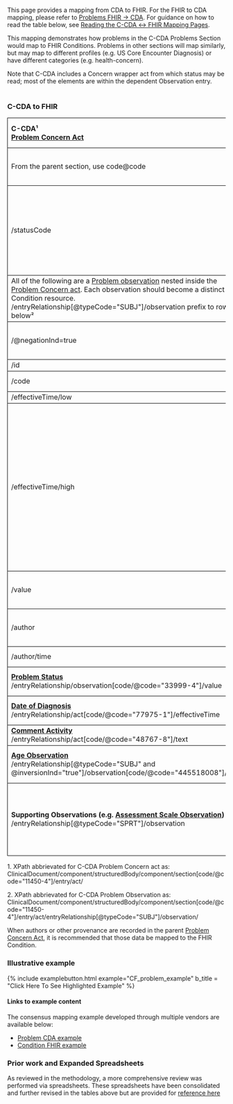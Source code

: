 <style>
td, th {
   border: 1px solid black!important;
}
</style>

This page provides a mapping from CDA to FHIR. For the FHIR to CDA mapping, please refer to [Problems FHIR → CDA](./FC-problems.html). For guidance on how to read the table below, see [Reading the C-CDA ↔ FHIR Mapping Pages](./mappingGuidance.html).

This mapping demonstrates how problems in the C-CDA Problems Section would map to FHIR Conditions. Problems in other sections will map similarly, but may map to different profiles (e.g. US Core Encounter Diagnosis) or have different categories (e.g. health-concern).

Note that C-CDA includes a Concern wrapper act from which status may be read; most of the elements are within the dependent Observation entry.
<br />
<br />
### C-CDA to FHIR

|C-CDA¹<br/>[Problem Concern Act](https://hl7.org/cda/us/ccda/2024Jan/StructureDefinition-ProblemConcernAct.html)|FHIR<br/>[Condition and Health Concern](https://hl7.org/fhir/us/core/StructureDefinition-us-core-condition-problems-health-concerns.html)|Transform Steps|
|:----|:----|:----|
|From the parent section, use code@code|.category|[CDA section → FHIR category](ConceptMap-CF-ProblemCategory.html)<br/>**Note:** The section of a Problem Observation affects its FHIR category.|
|/statusCode|.clinicalStatus|/statusCode → .clinicalStatus is to be used only if the C-CDA Problem Status Observation (see below) is missing.<br/>For more information on how status is managed in Problem Concern Act wrapper, refer to [C-CDA guidance, see 5.2.6.1](https://www.hl7.org/implement/standards/product_brief.cfm?product_id=447)<br/> [Concern Status → Condition Clinical Status](ConceptMap-CF-ConditionClinicalStatus.html)
|All of the following are a [Problem observation](https://hl7.org/cda/us/ccda/2024Jan/StructureDefinition-ProblemObservation.html) nested inside the [Problem Concern act](https://hl7.org/cda/us/ccda/2024Jan/StructureDefinition-ProblemConcernAct.html). Each observation should become a distinct FHIR Condition resource. <br/>/entryRelationship[@typeCode="SUBJ"]/observation prefix to rows below²|||
|/@negationInd=true|set .verificationStatus="refuted" or adjust .code for negated concept| 
|/id|.identifier|[CDA id ↔ FHIR identifier](mappingGuidance.html#cda-id--fhir-identifier)|
|/code |.category|[CDA coding ↔ FHIR CodeableConcept](mappingGuidance.html#cda-coding--fhir-codeableconcept)|
|/effectiveTime/low|.onsetDateTime|[CDA ↔ FHIR Time/Dates](mappingGuidance.html#cda--fhir-timedates)|
|/effectiveTime/high|.abatementDateTime|If present (or `high/@nullFlavor=UNK`), the .clinicalStatus must be `inactive`, `remission`, or `resolved`. If C-CDA status fields map to .clinicalStatus of active, relapse, or recurrence, suggest setting .clinicalStatus to inactive for FHIR conformance.<br/>If `high/@nullFlavor=UNK`, populate ._abatementDateTime.extension with [Data Absent Reason](http://hl7.org/fhir/StructureDefinition/data-absent-reason), since in C-CDA, the "UNK" high effectiveTime has been the recommended way to indicate "resolved problem but unknown resolution date."<br/>[CDA ↔ FHIR Time/Dates](mappingGuidance.html#cda--fhir-timedates)|
|/value|.code|**Constraint:** When CDA negation is absent or false<br/>[CDA coding ↔ FHIR CodeableConcept](mappingGuidance.html#cda-coding--fhir-codeableconcept)|
|/author|.recorder<br/>&<br/>**[Provenance](http://hl7.org/fhir/us/core/STU4/StructureDefinition-us-core-procedure.html)**|.recorder should be authoritative (latest) author if there are multiple<br/>[CDA ↔ FHIR Provenance](mappingGuidance.html#cda--fhir-provenance)|
|/author/time|.recordedDate|Earliest, if more than one<br/>[CDA ↔ FHIR Time/Dates](mappingGuidance.html#cda--fhir-timedates)
|**[Problem Status](https://hl7.org/cda/us/ccda/2024Jan/StructureDefinition-ProblemStatus.html)**<br/>/entryRelationship/observation[code/@code="33999-4"]/value|.clinicalStatus|[CDA Problem Status Observation value → FHIR clinicalStatus](./ConceptMap-CF-ProblemStatus.html)|
|**[Date of Diagnosis](https://www.hl7.org/ccdasearch/templates/2.16.840.1.113883.10.20.22.4.502.html)**<br/>/entryRelationship/act[code/@code="77975-1"]/effectiveTime|.extension:[assertedDate](http://hl7.org/fhir/StructureDefinition/condition-assertedDate)|[CDA ↔ FHIR Time/Dates](mappingGuidance.html#cda--fhir-timedates)<br/>See **[US CORE Condition](https://hl7.org/fhir/us/core/StructureDefinition-us-core-condition-problems-health-concerns.html#mandatory-and-must-support-data-elements)** for additional guidance|
|**[Comment Activity](https://hl7.org/cda/us/ccda/2024Jan/StructureDefinition-CommentActivity.html)**<br/>/entryRelationship/act[code/@code="48767-8"]/text|**[Annotation](https://hl7.org/fhir/datatypes.html#Annotation)**<br/>.note||
|**[Age Observation]()**<br/>/entryRelationship[@typeCode="SUBJ" and @inversionInd="true"]/observation[code/@code="445518008"]/value|.onsetAge|**CAUTION:** Only one of `onsetAge` or `onsetDateTime` may be present.<br/>[CDA ↔ FHIR Quantity](mappingGuidance.html#cda--fhir-quantity)
|**Supporting Observations (e.g. [Assessment Scale Observation](https://hl7.org/cda/us/ccda/2024Jan/StructureDefinition-AssessmentScaleObservation.html))**<br/>/entryRelationship[@typeCode="SPRT"]/observation|.evidence.detail|Create an Observation resource, mapping fields like `id`, `code`, `effectiveTime`, `value` similar to [Results](CF-results.html). If the CDA observation is an SDOH observation, use the [US Core Observation Screening Assessment](https://www.hl7.org/fhir/us/core/StructureDefinition-us-core-observation-screening-assessment.html) profile.

1\. XPath abbrievated for C-CDA Problem Concern act as: <br/> ClinicalDocument/component/structuredBody/component/section[code/@code="11450-4"]/entry/act/

2\. XPath abbrievated for C-CDA Problem Observation as: <br/> ClinicalDocument/component/structuredBody/component/section[code/@code="11450-4"]/entry/act/entryRelationship[@typeCode="SUBJ"]/observation/

When authors or other provenance are recorded in the parent [Problem Concern Act](https://hl7.org/cda/us/ccda/2024Jan/StructureDefinition-ProblemConcernAct.html), it is recommended that those data be mapped to the FHIR Condition. 

### Illustrative example

{% include examplebutton.html example="CF_problem_example" b_title = "Click Here To See Highlighted Example" %}

#### Links to example content

The consensus mapping example developed through multiple vendors are available below:
* [Problem CDA example](./Binary-CF-problem.html)
* [Condition FHIR example](./Condition-CF-problem.html)

### Prior work and Expanded Spreadsheets

As reviewed in the methodology, a more comprehensive review was performed via spreadsheets. These spreadsheets have been consolidated and further revised in the tables above but are provided for [reference here](https://github.com/HL7/ccda-on-fhir/blob/master/mappings/CF/CCDA-FHIR%20Problem-Condition.csv) 